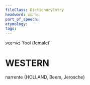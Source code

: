 ```yaml
---
fileClass: DictionaryEntry
headword: נאַרינטע
part_of_speech: 
etymology: 
tags: 
---
```

נאַרינטע
'fool (female)'

WESTERN
========

narrente {HOLLAND, Beem, Jerosche}
